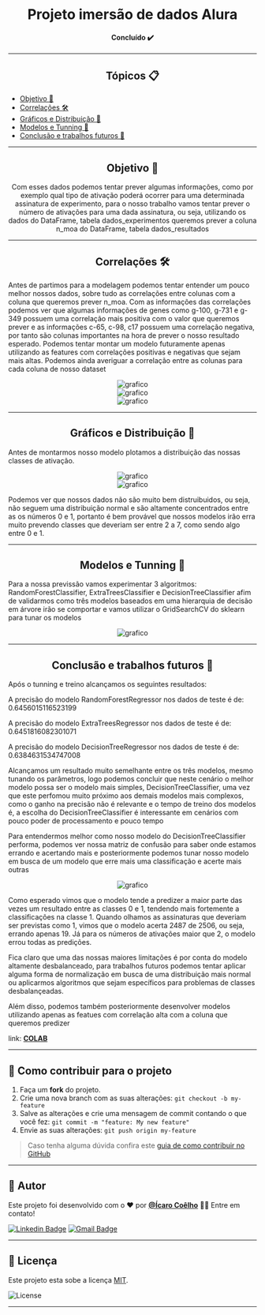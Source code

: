 <h1 align="center">Projeto imersão de dados Alura</h1>

<h4 align="center"> 
	Concluído ✔️
</h4>

---

   <h2 align="center">Tópicos 📋</h2>

   <p>
   
   - [Objetivo 📖](#objetivo-)
   - [Correlações 🛠️](#correlações-%EF%B8%8F)
   - [Gráficos e Distribuição 🏁](#gráficos-e-distribuição-)
   - [Modelos e Tunning 📲](#modelos-e-tunning-)
   - [Conclusão e trabalhos futuros 🤔](#conclusão-e-trabalhos-futuros-)

   </p>

---

<h2 align="center">Objetivo 📖</h2>
   
<p align="center">
  Com esses dados podemos tentar prever algumas informações, como por exemplo qual tipo de ativação poderá ocorrer para uma determinada assinatura de experimento, para o nosso trabalho vamos tentar prever o número de ativações para uma dada assinatura, ou seja, utilizando os dados do DataFrame, tabela dados_experimentos queremos prever a coluna n_moa do DataFrame, tabela dados_resultados</p>
</p>

---

<h2 align="center">Correlações 🛠️</h2>

   <p>

Antes de partimos para a modelagem podemos tentar entender um pouco melhor nossos dados, sobre tudo as correlações entre colunas com a coluna que queremos prever n_moa.
Com as informações das correlações podemos ver que algumas informações de genes como g-100, g-731 e g-349 possuem uma correlação mais positiva com o valor que queremos prever e as informações c-65, c-98, c17 possuem uma correlação negativa, por tanto são colunas importantes na hora de prever o nosso resultado esperado. Podemos tentar montar um modelo futuramente apenas utilizando as features com correlações positivas e negativas que sejam mais altas. Podemos ainda averiguar a correlação entre as colunas para cada coluna de nosso dataset

 <div align = "center"><img src="img/1.png" alt="grafico"></div>
 <div align = "center"><img src="img/2.png" alt="grafico"></div>
 <div align = "center"><img src="img/6.png" alt="grafico"></div>
   </p>

---

<h2 align="center">Gráficos e Distribuição 🏁</h2>

   <p>

Antes de montarmos nosso modelo plotamos a distribuição das nossas classes de ativação.

 <div align = "center"><img src="img/3.png" alt="grafico"></div>
 <div align = "center"><img src="img/4.png" alt="grafico"></div>

Podemos ver que nossos dados não são muito bem distruibuidos, ou seja, não seguem uma distribuição normal e são altamente concentrados entre as os números 0 e 1, portanto é bem provável que nossos modelos irão erra muito prevendo classes que deveriam ser entre 2 a 7, como sendo algo entre 0 e 1.


   </p>

---

<h2 align="center">Modelos e Tunning 📲</h2>

<p> 
Para a nossa previssão vamos experimentar 3 algoritmos: RandomForestClassifier, ExtraTreesClassifier e DecisionTreeClassifier afim de validarmos como três modelos baseados em uma hierarquia de decisão em árvore irão se comportar e vamos utilizar o GridSearchCV do sklearn para tunar os modelos

</p>
   
<div align = "center"><img src="img/1.png" alt="grafico"></div>

---

<h2 align="center">Conclusão e trabalhos futuros 🤔</h2>

<p> 
  Após o tunning e treino alcançamos os seguintes resultados:
  
  A precisão do modelo RandomForestRegressor nos dados de teste é de: 0.6456015116523199

  A precisão do modelo ExtraTreesRegressor nos dados de teste é de: 0.6451816082301071

  A precisão do modelo DecisionTreeRegressor nos dados de teste é de: 0.6384631534747008

  Alcançamos um resultado muito semelhante entre os três modelos, mesmo tunando os parâmetros, logo podemos concluir que neste cenário o melhor modelo possa ser o modelo mais simples, DecisionTreeClassifier, uma vez que este perfomou muito próximo aos demais modelos mais complexos, como o ganho na precisão não é relevante e o tempo de treino dos modelos é, a escolha do DecisionTreeClassifier é interessante em cenários com pouco poder de processamento e pouco tempo
 
 Para entendermos melhor como nosso modelo do DecisionTreeClassifier performa, podemos ver nossa matriz de confusão para saber onde estamos errando e acertando mais e posteriormente podemos tunar nosso modelo em busca de um modelo que erre mais uma classificação e acerte mais outras
 
 <div align = "center"><img src="img/5.png" alt="grafico"></div>
 
 Como esperado vimos que o modelo tende a predizer a maior parte das vezes um resultado entre as classes 0 e 1, tendendo mais fortemente a classificações na classe 1. Quando olhamos as assinaturas que deveriam ser previstas como 1, vimos que o modelo acerta 2487 de 2506, ou seja, errando apenas 19. Já para os números de ativações maior que 2, o modelo errou todas as predições.

Fica claro que uma das nossas maiores limitações é por conta do modelo altamente desbalanceado, para trabalhos futuros podemos tentar aplicar alguma forma de normalização em busca de uma distribuição mais normal ou aplicarmos algoritmos que sejam específicos para problemas de classes desbalançeadas.

Além disso, podemos também posteriormente desenvolver modelos utilizando apenas as featues com correlação alta com a coluna que queremos predizer
</p>

   link: **[COLAB](https://colab.research.google.com/drive/1v3Sc_HNnxpFqW3pFE1sqQSXgbM8BLPrL?usp=sharing)**
   

---

## 💪 Como contribuir para o projeto

1. Faça um **fork** do projeto.
2. Crie uma nova branch com as suas alterações: `git checkout -b my-feature`
3. Salve as alterações e crie uma mensagem de commit contando o que você fez: `git commit -m "feature: My new feature"`
4. Envie as suas alterações: `git push origin my-feature`
> Caso tenha alguma dúvida confira este [guia de como contribuir no GitHub](./CONTRIBUTING.md)

---

   ## 🦸 Autor

   Este projeto foi desenvolvido com o ❤️ por **[@Ícaro Coêlho](https://github.com/icarogga?tab=following)** 👋🏽 Entre em contato!
   
   [![Linkedin Badge](https://img.shields.io/badge/-Ícaro-blue?style=flat-square&logo=Linkedin&logoColor=white&link=https://www.linkedin.com/in/ícaro-coelho-3a5b60206/)](https://www.linkedin.com/in/ícaro-coelho-3a5b60206/) 
[![Gmail Badge](https://img.shields.io/badge/-icarogga@gmail.com-c14438?style=flat-square&logo=Gmail&logoColor=white&link=mailto:icarogga@gmail.com)](mailto:icarogga@gmail.com)

---

## 📝 Licença

Este projeto esta sobe a licença [MIT](./LICENSE).

<img alt="License" src="https://img.shields.io/badge/license-MIT-brightgreen">

---

